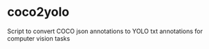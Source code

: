 # coco2yolo
Script to convert COCO json annotations to YOLO txt annotations for computer vision tasks

